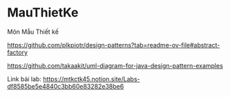 # MauThietKe
Môn Mẫu Thiết kế


https://github.com/plkpiotr/design-patterns?tab=readme-ov-file#abstract-factory

https://github.com/takaakit/uml-diagram-for-java-design-pattern-examples


Link bài lab: https://mtkctk45.notion.site/Labs-df8585be5e4840c3bb60e83282e38be6

